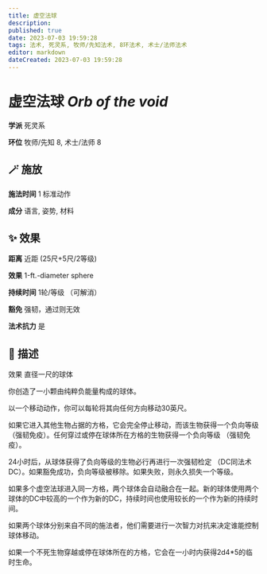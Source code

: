 ```yaml
---
title: 虚空法球
description: 
published: true
date: 2023-07-03 19:59:28
tags: 法术, 死灵系, 牧师/先知法术, 8环法术, 术士/法师法术
editor: markdown
dateCreated: 2023-07-03 19:59:28
---
```


# **虚空法球** *Orb of the void*

**学派** 死灵系 

**环位** 牧师/先知 8, 术士/法师 8

## 🪄 施放

**施法时间** 1 标准动作

**成分** 语言, 姿势, 材料

## ✨ 效果  

**距离** 近距 (25尺+5尺/2等级) 

**效果** 1-ft.-diameter sphere 

**持续时间** 1轮/等级 （可解消） 

**豁免** 强韧，通过则无效

**法术抗力** 是

## 📖 描述

效果          直径一尺的球体

你创造了一小颗由纯粹负能量构成的球体。

以一个移动动作，你可以每轮将其向任何方向移动30英尺。

如果它进入其他生物占据的方格，它会完全停止移动，而该生物获得一个负向等级 （强韧免疫）。任何穿过或停在球体所在方格的生物获得一个负向等级 （强韧免疫）。

24小时后，从球体获得了负向等级的生物必行再进行一次强韧检定 （DC同法术DC）。如果豁免成功，负向等级被移除。如果失败，则永久损失一个等级。

如果多个虚空法球进入同一方格，两个球体会自动融合在一起。新的球体使用两个球体的DC中较高的一个作为新的DC，持续时间也使用较长的一个作为新的持续时间。

如果两个球体分别来自不同的施法者，他们需要进行一次智力对抗来决定谁能控制球体移动。

如果一个不死生物穿越或停在球体所在的方格，它会在一小时内获得2d4*5的临时生命。
    